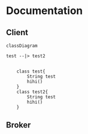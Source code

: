 # Documentation

## Client

```mermaid
classDiagram

test --|> test2


    class test{
        String test
        hihi()
    }
    class test2{
        String test
        hihi()
    }
```

## Broker
